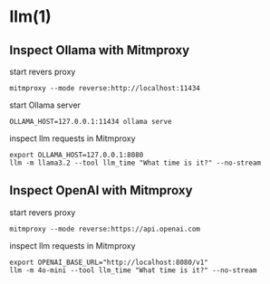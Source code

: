 # llm(1)

## Inspect Ollama with Mitmproxy

  start revers proxy

    mitmproxy --mode reverse:http://localhost:11434

  start Ollama server

    OLLAMA_HOST=127.0.0.1:11434 ollama serve

  inspect llm requests in Mitmproxy

    export OLLAMA_HOST=127.0.0.1:8080
    llm -m llama3.2 --tool llm_time "What time is it?" --no-stream

## Inspect OpenAI with Mitmproxy

  start revers proxy

    mitmproxy --mode reverse:https://api.openai.com

  inspect llm requests in Mitmproxy

    export OPENAI_BASE_URL="http://localhost:8080/v1"
    llm -m 4o-mini --tool llm_time "What time is it?" --no-stream
